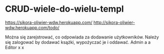 # CRUD-wiele-do-wielu-templ
https://sikora-oliwier-wdw.herokuapp.com/
http://sikora-oliwier-wdw.herokuapp.com/todo/

Można się zarejstrować, co odpowiada za dodawanie użytkowników.
Należy się zalogować by dodawać ksążki, wypożyczać je i oddawać.
Admin a a
Editor x x
